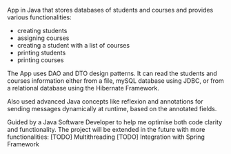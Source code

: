 App in Java that stores databases of students and courses and provides various functionalities:
- creating students
- assigning courses
- creating a student with a list of courses
- printing students
- printing courses

The App uses DAO and DTO design patterns. It can read the students and courses information
either from a file, mySQL database using JDBC, or from a relational database using the
Hibernate Framework.

Also used advanced Java concepts like reflexion and annotations for sending messages
dynamically at runtime, based on the annotated fields.

Guided by a Java Software Developer to help me optimise both code clarity and functionality.
The project will be extended in the future with more functionalities:
[TODO] Multithreading
[TODO] Integration with Spring Framework
